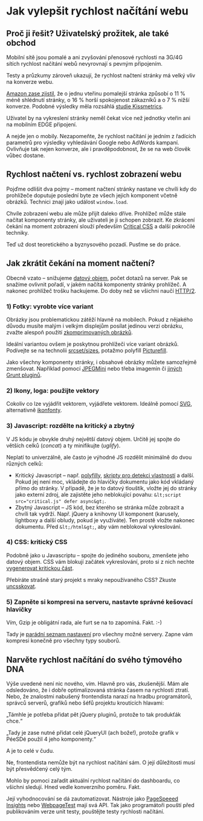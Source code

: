 # Jak vylepšit rychlost načítání webu

## Proč ji řešit? Uživatelský prožitek, ale také obchod

Mobilní sítě jsou pomalé a ani zvyšování přenosové rychlosti na 3G/4G sítích rychlost načítání webů nevyrovnají s pevným připojením.

Testy a průzkumy zároveň ukazují, že rychlost načtení stránky má velký vliv na konverze webu.

[Amazon zase zjistil](https://speakerdeck.com/mangoweb/na-rychosti-zalezi-frontendisti-3-6-2015#7), že o jednu vteřinu pomalejší stránka způsobí o 11 % méně shlédnutí stránky, o 16 % horší spokojenost zákazníků a o 7 % nižší konverze. Podobné výsledky měla rozsáhlá [studie Kissmetrics](https://blog.kissmetrics.com/loading-time/?wide=1).

Uživatel by na vykreslení stránky neměl čekat více než jednotky vteřin ani na mobilním EDGE připojení.

A nejde jen o mobily. Nezapomeňte, že rychlost načítání je jedním z řadících parametrů pro výsledky vyhledávání Google nebo AdWords kampaní. Ovlivňuje tak nejen konverze, ale i pravděpodobnost, že se na web člověk vůbec dostane.

## Rychlost načtení vs. rychlost zobrazení webu

Pojďme odlišit dva pojmy – moment načtení stránky nastane ve chvíli kdy do prohlížeče doputuje poslední byte ze všech jejich komponent včetně obrázků. Technici znají jako událost `window.load`.

Chvíle zobrazení webu ale může přijít daleko dříve. Prohlížeč může stále načítat komponenty stránky, ale uživateli je ji schopen zobrazit. Ke zkrácení čekání na moment zobrazení slouží především [Critical CSS](http://www.vzhurudolu.cz/blog/35-critical-css) a další pokročilé techniky.

Teď už dost teoretického a byznysového pozadí. Pusťme se do práce.

## Jak zkrátit čekání na moment načtení?

Obecně vzato – snižujeme [datový objem](http://jecas.cz/datova-velikost), počet dotazů na server. Pak se snažíme ovlivnit pořadí, v jakém načítá komponenty stránky prohlížeč. A nakonec prohlížeč trošku hackujeme. Do doby než se všichni naučí [HTTP/2](http://www.zdrojak.cz/clanky/front-end-vyvojari-pozor-na-http2/).

### 1) Fotky: vyrobte více variant

Obrázky jsou problematickou zátěží hlavně na mobilech. Pokud z nějakého důvodu musíte malým i velkým displejům posílat jedinou verzi obrázku, zvažte alespoň použití [zkomprimovaných obrázků](https://www.filamentgroup.com/lab/compressive-images.html).

Ideální variantou ovšem je poskytnou prohlížeči více variant obrázků. Podívejte se na technolii [srcset/sizes](srcset-sizes.md), potažmo polyfill [Picturefill](picturefill.md).

Jako všechny komponenty stránky, i obsahové obrázky můžete samozřejmě zmenšovat. Například pomocí [JPEGMini](http://www.jpegmini.com/) nebo třeba imagemin či [jiných Grunt pluginů](http://www.vzhurudolu.cz/prirucka/grunt-pluginy#obrazky).

### 2) Ikony, loga: použijte vektory

Cokoliv co lze vyjádřit vektorem, vyjádřete vektorem. Ideálně pomocí [SVG](svg.md), alternativně [ikonfonty](https://css-tricks.com/examples/IconFont/).

### 3) Javascript: rozdělte na kritický a zbytný

V JS kódu je obvykle druhý největší datový objem. Určitě jej spojte do větších celků (*concat*) a ty minifikujte (*uglify*).

Neplatí to univerzálně, ale často je výhodné JS rozdělit minimálně do dvou různých celků:

- Kritický Javascript – např. [polyfilly](https://github.com/machal/rwd-space-news-example-finished/blob/master/index.php#L34), [skripty pro detekci vlastností](https://github.com/machal/rwd-space-news-example-finished/blob/master/index.php#L25) a další. Pokud jej není moc, vkládejte do hlavičky dokumentu jako kód vkládaný přímo do stránky. V případě, že je to datový tlouštík, vložte jej do stránky jako externí zdroj, ale zajistěte jeho neblokující povahu: `&lt;script src="critical.js" defer async&gt;`.
- Zbytný Javascript – JS kód, bez kterého se stránka může zobrazit a chvíli tak vydrží. Např. jQuery a knihovny UI komponent (karusely, lightboxy a další obludy, pokud je využíváte). Ten prostě vložte nakonec dokumentu. Před `&lt;/html&gt;`, aby vám neblokoval vykreslování.

### 4) CSS: kritický CSS

Podobně jako u Javascriptu – spojte do jediného souboru, zmenšete jeho datový objem. CSS vám blokují začátek vykreslování, proto si z nich nechte [vygenerovat kritickou část](http://www.vzhurudolu.cz/blog/35-critical-css).

Přebíráte strašně starý projekt s mraky nepoužívaného CSS? Zkuste [uncsskovat](https://github.com/addyosmani/grunt-uncss).

### 5) Zapněte si kompresi na serveru, nastavte správné kešovací hlavičky

Vím, Gzip je obligátní rada, ale furt se na to zapomíná. Fakt. :-)

Tady je [parádní seznam nastavení](https://github.com/h5bp/server-configs) pro všechny možné servery. Zapne vám kompresi konečně pro všechny typy souborů.

## Narvěte rychlost načítání do svého týmového DNA

Výše uvedené není nic nového, vím. Hlavně pro vás, zkušenější. Mám ale odsledováno, že i dobře optimalizovaná stránka časem na rychlosti ztratí. Nebo, že znalostmi nabušený frontendista narazí na hradbu programátorů, správců serverů, grafiků nebo šéfů projektu kroutících hlavami:

„Támhle je potřeba přidat pět jQuery pluginů, protože to tak produkťák chce.“

„Tady je zase nutné přidat celé jQueryUI (ach bože!), protože grafik v PéeSDé použil 4 jeho komponenty.“

A je to celé v čudu.

Ne, frontendista nemůže být na rychlost načítání sám. O její důležitosti musí být přesvědčený celý tým.

Mohlo by pomoci zařadit aktuální rychlost načítání do dashboardu, co všichni sledují. Hned vedle konverzního poměru. Fakt.

Její vyhodnocování se dá zautomatizovat. Nástroje jako [PageSpeeed Insights](https://developers.google.com/speed/pagespeed/insights/) nebo [WebpageTest](http://www.webpagetest.org/) mají svá API. Tak jako programátoři pouští před publikováním verze unit testy, pouštějte testy rychlosti načítání.
